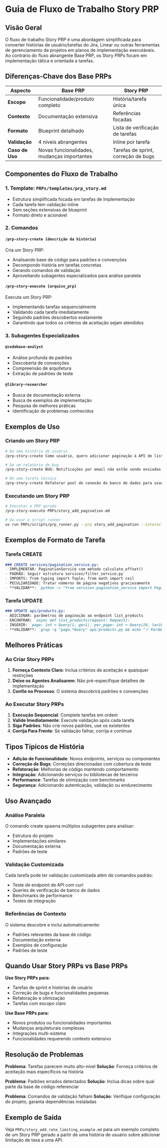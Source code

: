 # Guia de Fluxo de Trabalho Story PRP

## Visão Geral

O fluxo de trabalho Story PRP é uma abordagem simplificada para converter histórias de usuário/tarefas do Jira, Linear ou outras ferramentas de gerenciamento de projetos em planos de implementação executáveis. Ao contrário do fluxo abrangente Base PRP, os Story PRPs focam em implementação tática e orientada a tarefas.

## Diferenças-Chave dos Base PRPs

| Aspecto | Base PRP | Story PRP |
|---------|----------|-----------|
| **Escopo** | Funcionalidade/produto completo | História/tarefa única |
| **Contexto** | Documentação extensiva | Referências focadas |
| **Formato** | Blueprint detalhado | Lista de verificação de tarefas |
| **Validação** | 4 níveis abrangentes | Inline por tarefa |
| **Caso de Uso** | Novas funcionalidades, mudanças importantes | Tarefas de sprint, correção de bugs |

## Componentes do Fluxo de Trabalho

### 1. Template: `PRPs/templates/prp_story.md`
- Estrutura simplificada focada em tarefas de implementação
- Cada tarefa tem validação inline
- Sem seções extensivas de blueprint
- Formato direto e acionável

### 2. Comandos

#### `/prp-story-create {descrição da história}`
Cria um Story PRP:
- Analisando base de código para padrões e convenções
- Decompondo história em tarefas concretas
- Gerando comandos de validação
- Aproveitando subagentes especializados para análise paralela

#### `/prp-story-execute {arquivo_prp}`
Executa um Story PRP:
- Implementando tarefas sequencialmente
- Validando cada tarefa imediatamente
- Seguindo padrões descobertos exatamente
- Garantindo que todos os critérios de aceitação sejam atendidos

### 3. Subagentes Especializados

#### `@codebase-analyst`
- Análise profunda de padrões
- Descoberta de convenções
- Compreensão de arquitetura
- Extração de padrões de teste

#### `@library-researcher`
- Busca de documentação externa
- Busca de exemplos de implementação
- Pesquisa de melhores práticas
- Identificação de problemas conhecidos

## Exemplos de Uso

### Criando um Story PRP

```bash
# De uma história de usuário
/prp-story-create Como usuário, quero adicionar paginação à API de lista de produtos para que grandes conjuntos de resultados carreguem mais rápido

# De um relatório de bug
/prp-story-create BUG: Notificações por email não estão sendo enviadas quando usuários resetam sua senha

# De uma tarefa técnica
/prp-story-create Refatorar pool de conexão do banco de dados para usar gerenciadores de contexto async
```

### Executando um Story PRP

```bash
# Executar o PRP gerado
/prp-story-execute PRPs/story_add_pagination.md

# Ou usar o script runner
uv run PRPs/scripts/prp_runner.py --prp story_add_pagination --interactive
```

## Exemplos de Formato de Tarefa

### Tarefa CREATE
```markdown
### CREATE services/pagination_service.py:
- IMPLEMENTAR: PaginationService com método calculate_offset()
- PADRÃO: Seguir estrutura services/filter_service.py
- IMPORTS: from typing import Tuple; from math import ceil
- PECULIARIDADE: Tratar números de página negativos graciosamente
- **VALIDAR**: `python -c "from services.pagination_service import PaginationService; print('✓')"`
```

### Tarefa UPDATE
```markdown
### UPDATE api/products.py:
- ADICIONAR: parâmetros de paginação ao endpoint list_products
- ENCONTRAR: `async def list_products(request: Request):`
- INSERIR: `page: int = Query(1, ge=1), per_page: int = Query(20, le=100)`
- **VALIDAR**: `grep -q "page.*Query" api/products.py && echo "✓ Parâmetros adicionados"`
```

## Melhores Práticas

### Ao Criar Story PRPs

1. **Forneça Contexto Claro**: Inclua critérios de aceitação e quaisquer restrições
2. **Deixe os Agentes Analisarem**: Não pré-especifique detalhes de implementação
3. **Confie no Processo**: O sistema descobrirá padrões e convenções

### Ao Executar Story PRPs

1. **Execução Sequencial**: Complete tarefas em ordem
2. **Valide Imediatamente**: Execute validação após cada tarefa
3. **Siga Padrões**: Não crie novos padrões, use os existentes
4. **Corrija Para Frente**: Se validação falhar, corrija e continue

## Tipos Típicos de História

- **Adição de Funcionalidade**: Novos endpoints, serviços ou componentes
- **Correção de Bugs**: Correções direcionadas com cobertura de teste
- **Refatoração**: Melhorias de código mantendo comportamento
- **Integração**: Adicionando serviços ou bibliotecas de terceiros
- **Performance**: Tarefas de otimização com benchmarks
- **Segurança**: Adicionando autenticação, validação ou endurecimento

## Uso Avançado

### Análise Paralela
O comando create spawna múltiplos subagentes para analisar:
- Estrutura do projeto
- Implementações similares
- Documentação externa
- Padrões de teste

### Validação Customizada
Cada tarefa pode ter validação customizada além de comandos padrão:
- Teste de endpoint de API com curl
- Queries de verificação de banco de dados
- Benchmarks de performance
- Testes de integração

### Referências de Contexto
O sistema descobre e inclui automaticamente:
- Padrões relevantes da base de código
- Documentação externa
- Exemplos de configuração
- Padrões de teste

## Quando Usar Story PRPs vs Base PRPs

**Use Story PRPs para:**
- Tarefas de sprint e histórias de usuário
- Correção de bugs e funcionalidades pequenas
- Refatoração e otimização
- Tarefas com escopo claro

**Use Base PRPs para:**
- Novos produtos ou funcionalidades importantes
- Mudanças arquiteturais complexas
- Integrações multi-sistema
- Funcionalidades requerendo contexto extensivo

## Resolução de Problemas

**Problema**: Tarefas parecem muito alto-nível
**Solução**: Forneça critérios de aceitação mais específicos na história

**Problema**: Padrões errados detectados
**Solução**: Inclua dicas sobre qual parte da base de código referenciar

**Problema**: Comandos de validação falham
**Solução**: Verifique configuração do projeto, garanta dependências instaladas

## Exemplo de Saída

Veja `PRPs/story_add_rate_limiting_example.md` para um exemplo completo de um Story PRP gerado a partir de uma história de usuário sobre adicionar limitação de taxa a uma API.
